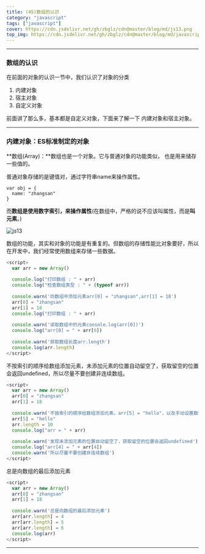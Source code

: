 ```yaml
---
title: (45)数组的认识
category: "javascript"
tags: ["javascript"]
cover: https://cdn.jsdelivr.net/gh/zbglz/cdn@master/blog/md/js13.png
top_img: https://cdn.jsdelivr.net/gh/zbglz/cdn@master/blog/md/javascript.svg
---
```


***

###  数组的认识


在前面的对象的认识一节中，我们认识了对象的分类

1. 内建对象
2. 宿主对象
3. 自定义对象

前面讲了那么多，基本都是自定义对象，下面来了解一下 内建对象和宿主对象。


***


### 内建对象：ES标准制定的对象

**数组(Array)：**数组也是一个对象。它与普通对象的功能类似， 也是用来储存一些值的。

普通对象存储的是键值对，通过字符串name来操作属性。

    var obj = {
      name: "zhangsan"
    }

而**数组是使用数字索引，来操作属性**(在数组中，严格的说不应该叫属性，而是**叫元素**。)


![js13](https://cdn.jsdelivr.net/gh/zbglz/cdn@master/blog/md/js13.png)


数组的功能，其实和对象的功能是有重复的。但数组的存储性能比对象要好，所以在开发中，我们经常使用数组来存储一些数据。


```js js
<script>
  var arr = new Array()
  
  console.log("打印数组 : " + arr)
  console.log("检查数组类型 : " + (typeof arr)) 
  
  console.warn('向数组中添加元素arr[0] = "zhangsan",arr[1] = 18')
  arr[0] = "zhangsan"
  arr[1] = 18
  console.log("打印数组 : " + arr)
  
  console.warn('读取数组中的元素console.log(arr[0])')
  console.log("arr[0] = " + arr[0])
  
  console.warn('获取数组长度arr.length')
  console.log(arr.length)
</script>
```


不按索引的顺序给数组添加元素，未添加元素的位置自动留空了，获取留空的位置会返回undefined，所以尽量不要创建非连续数组。


```js js
<script>
  var arr = new Array()
  arr[0] = "zhangsan"
  arr[1] = 18
  
  console.warn('不按索引的顺序给数组添加元素，arr[5] = "hello"，以及手动设置数组的长度')
  arr[5] = "hello"
  arr.length = 10
  console.log("arr = " + arr)
  
  console.warn('发现未添加元素的位置自动留空了，获取留空的位置会返回undefined')
  console.log("arr[4] = " + arr[4])
  console.warn('所以尽量不要创建非连续数组')
</script>
```


总是向数组的最后添加元素


```js js
<script>
  var arr = new Array()
  arr[0] = "zhangsan"
  arr[1] = 18
  
  console.warn('总是向数组的最后添加元素')
  arr[arr.length] = 4
  arr[arr.length] = 5
  arr[arr.length] = 6
  console.log(arr)
</script>
```


***